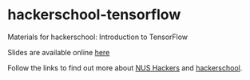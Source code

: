 # hackerschool-tensorflow

Materials for hackerschool: Introduction to TensorFlow

Slides are available online [here](http://raynoldng.github.io)

Follow the links to find out more about [NUS Hackers](http://www.nushackers.org/) and [hackerschool](school.nushackers.org).
